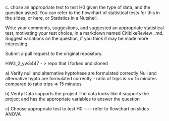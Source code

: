 c. chose an appropriate test to test H0 given the type of data, and the question asked. You can refer to the flowchart of statistical tests for this in the slides, or here, or Statistics in a Nutshell.

Write your comments, suggestions, and suggested an appropriate statistical test, motivating your test choice, in a markdown named CitibikeReview_<netID>.md. Suggest variations on the question, if you think it may be made more interesting.

Submit a pull request to the original repository.


HW3_2_yw3447 - > repo that i forked and cloned


a) Verify null and alternative hyptohese are formulated correctly
            Null and alternative hypto are formulated correctly  - ratio of trips is <= 15 minutes compared to ratio trips => 15 minutes
            
b) Verify Data supports the project
            The data looks like it supports the project and has the appropriate variables to answer the question
            
c) Choose appropriate test to test H0 ---- refer to flowchart on slides
            ANOVA

            

